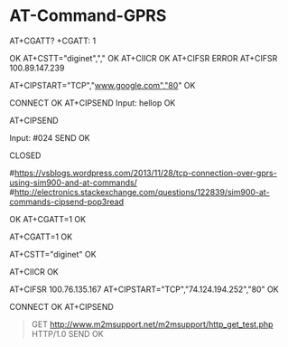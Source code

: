 # AT-Command-GPRS
AT+CGATT?
+CGATT: 1

OK
AT+CSTT="diginet",","
OK
AT+CIICR
OK
AT+CIFSR
ERROR
AT+CIFSR
100.89.147.239

AT+CIPSTART="TCP","www.google.com","80"
OK

CONNECT OK
AT+CIPSEND
Input: hellop
OK

AT+CIPSEND

Input: #024
SEND OK

CLOSED

#https://vsblogs.wordpress.com/2013/11/28/tcp-connection-over-gprs-using-sim900-and-at-commands/
#http://electronics.stackexchange.com/questions/122839/sim900-at-commands-cipsend-pop3read


OK
AT+CGATT=1
OK

AT+CGATT=1
OK

AT+CSTT="diginet"
OK

AT+CIICR
OK

AT+CIFSR
100.76.135.167
AT+CIPSTART="TCP","74.124.194.252","80"
OK

CONNECT OK
AT+CIPSEND
> GET http://www.m2msupport.net/m2msupport/http_get_test.php HTTP/1.0
SEND OK
